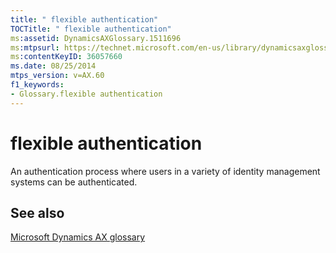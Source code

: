 ```yaml
---
title: " flexible authentication"
TOCTitle: " flexible authentication"
ms:assetid: DynamicsAXGlossary.1511696
ms:mtpsurl: https://technet.microsoft.com/en-us/library/dynamicsaxglossary.1511696(v=AX.60)
ms:contentKeyID: 36057660
ms.date: 08/25/2014
mtps_version: v=AX.60
f1_keywords:
- Glossary.flexible authentication
---
```


# flexible authentication

An authentication process where users in a variety of identity management systems can be authenticated.

## See also

[Microsoft Dynamics AX glossary](glossary/microsoft-dynamics-ax-glossary.md)

  


